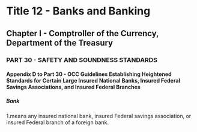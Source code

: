 
# Title 12 - Banks and Banking
## Chapter I - Comptroller of the Currency, Department of the Treasury
### PART 30 - SAFETY AND SOUNDNESS STANDARDS
#### Appendix D to Part 30 - OCC Guidelines Establishing Heightened Standards for Certain Large Insured National Banks, Insured Federal Savings Associations, and Insured Federal Branches
##### Bank

1.means any insured national bank, insured Federal savings association, or insured Federal branch of a foreign bank.
